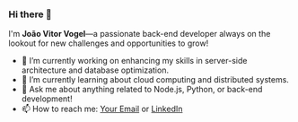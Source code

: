 ### Hi there 👋

I'm **João Vitor Vogel**—a passionate back-end developer always on the lookout for new challenges and opportunities to grow!

- 🔭 I’m currently working on enhancing my skills in server-side architecture and database optimization.
- 🌱 I’m currently learning about cloud computing and distributed systems.
- 💬 Ask me about anything related to Node.js, Python, or back-end development!
- 📫 How to reach me: [Your Email](joao.vogel@edu.pucrs.br) or [LinkedIn](https://www.linkedin.com/in/joão-vitor-vogel-293bb9230/)
